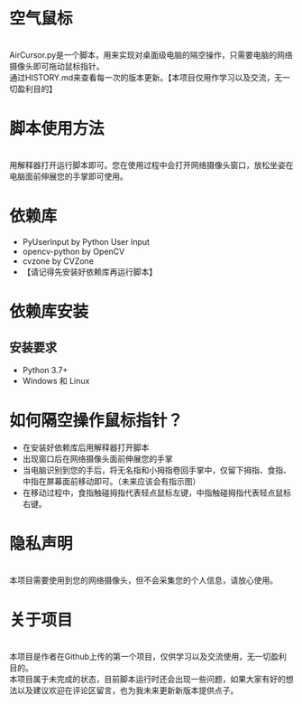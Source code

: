 空气鼠标
=======
<br>AirCursor.py是一个脚本，用来实现对桌面级电脑的隔空操作，只需要电脑的网络摄像头即可拖动鼠标指针。
<br>通过HISTORY.md来查看每一次的版本更新。【本项目仅用作学习以及交流，无一切盈利目的】


# 脚本使用方法
<br>用解释器打开运行脚本即可。您在使用过程中会打开网络摄像头窗口，放松坐姿在电脑面前伸展您的手掌即可使用。

# 依赖库
* PyUserInput by Python User Input
* opencv-python by OpenCV
* cvzone by CVZone
* 【请记得先安装好依赖库再运行脚本】

# 依赖库安装
## 安装要求
* Python 3.7+
* Windows 和 Linux

# 如何隔空操作鼠标指针？
* 在安装好依赖库后用解释器打开脚本
* 出现窗口后在网络摄像头面前伸展您的手掌
* 当电脑识别到您的手后，将无名指和小拇指卷回手掌中，仅留下拇指、食指、中指在屏幕面前移动即可。（未来应该会有指示图）
* 在移动过程中，食指触碰拇指代表轻点鼠标左键，中指触碰拇指代表轻点鼠标右键。

# 隐私声明
<br>本项目需要使用到您的网络摄像头，但不会采集您的个人信息，请放心使用。

# 关于项目
<br>本项目是作者在Github上传的第一个项目，仅供学习以及交流使用，无一切盈利目的。
<br>本项目属于未完成的状态，目前脚本运行时还会出现一些问题，如果大家有好的想法以及建议欢迎在评论区留言，也为我未来更新新版本提供点子。
